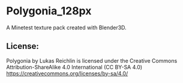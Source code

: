 # Polygonia_128px

A Minetest texture pack created with Blender3D.

License:
--------
Polygonia by Lukas Reichlin is licensed under the Creative Commons
Attribution-ShareAlike 4.0 International (CC BY-SA 4.0)
https://creativecommons.org/licenses/by-sa/4.0/
